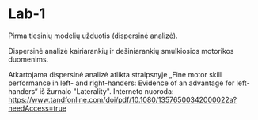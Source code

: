 # Lab-1
Pirma tiesinių modelių užduotis (dispersinė analizė).

Dispersinė analizė kairiarankių ir dešiniarankių smulkiosios motorikos duomenims.

Atkartojama dispersinė analizė atlikta straipsnyje „Fine motor skill performance in left- and right-handers: Evidence of an advantage for left-handers“ iš žurnalo "Laterality". Interneto nuoroda: https://www.tandfonline.com/doi/pdf/10.1080/13576500342000022a?needAccess=true
